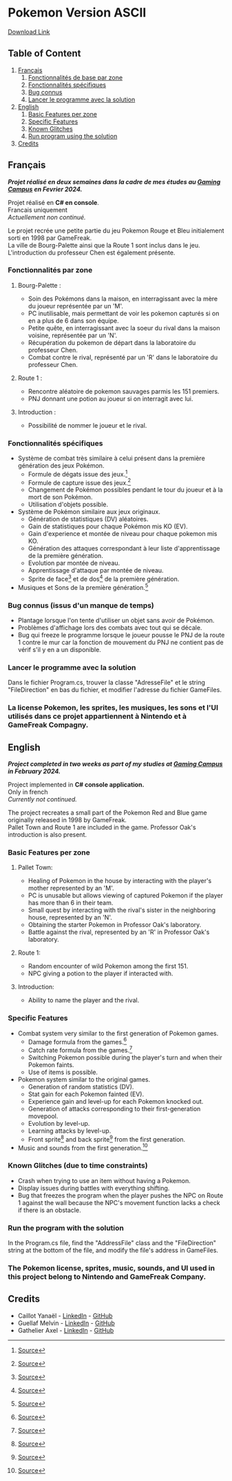 # Pokemon Version ASCII

[Download Link](https://drive.google.com/file/d/1SpUeiWUTK-fc8AZHeVyPZnw_7FKH0WXw/view?usp=sharing)




## Table of Content

1. [Français](#Francais)
   1. [Fonctionnalités de base par zone](#FoncBaseFr)
   2. [Fonctionnalités spécifiques](#FoncSpeFr)
   3. [Bug connus](#GlitchFr)
   4. [Lancer le programme avec la solution](#RunFr)
2. [English](#Anglais)
   1. [Basic Features per zone](#FoncBaseEn)
   2. [Specific Features](#FoncSpeEn)
   3. [Known Glitches](#GlitchEn)
   4. [Run program using the solution](##RunEn)
3. [Credits](#Credits)




## Français <a name="Francais"></a>

***Projet réalisé en deux semaines dans la cadre de mes études au [Gaming Campus](https://gamingcampus.fr) en Fevrier 2024.***  

Projet réalisé en **C# en console**.  
Francais uniquement  
*Actuellement non continué.*  

Le projet recrée une petite partie du jeu Pokemon Rouge et Bleu initialement sorti en 1998 par GameFreak.  
La ville de Bourg-Palette ainsi que la Route 1 sont inclus dans le jeu. L'introduction du professeur Chen est également présente.  



### Fonctionnalités par zone <a name="FoncBaseFr"></a>

1. Bourg-Palette : 

   * Soin des Pokémons dans la maison, en interragissant avec la mère du joueur représentée par un 'M'.
   * PC inutilisable, mais permettant de voir les pokemon capturés si on en a plus de 6 dans son équipe.
   * Petite quête, en interragissant avec la soeur du rival dans la maison voisine, représentée par un 'N'.
   * Récupération du pokemon de départ dans la laboratoire du professeur Chen.
   * Combat contre le rival, représenté par un 'R' dans le laboratoire du professeur Chen.

2. Route 1 :

   * Rencontre aléatoire de pokemon sauvages parmis les 151 premiers.
   * PNJ donnant une potion au joueur si on interragit avec lui.

3. Introduction : 

   * Possibilité de nommer le joueur et le rival.



### Fonctionnalités spécifiques <a name="FoncSpeFr"></a>

- Système de combat très similaire à celui présent dans la première génération des jeux Pokémon.
  * Formule de dégats issue des jeux.[^1]
  * Formule de capture issue des jeux.[^2]
  * Changement de Pokémon possibles pendant le tour du joueur et à la mort de son Pokémon.
  * Utilisation d'objets possible.
- Système de Pokémon similaire aux jeux originaux.
  * Génération de statistiques (DV) aléatoires.
  * Gain de statistiques pour chaque Pokémon mis KO (EV).
  * Gain d'experience et montée de niveau pour chaque pokemon mis KO.
  * Génération des attaques correspondant à leur liste d'apprentissage de la première génération.
  * Evolution par montée de niveau.
  * Apprentissage d'attaque par montée de niveau.
  * Sprite de face[^3] et de dos[^4] de la première génération.
- Musiques et Sons de la première génération.[^5]



### Bug connus (issus d'un manque de temps) <a name="GlitchFr"></a>

* Plantage lorsque l'on tente d'utiliser un objet sans avoir de Pokémon.
* Problèmes d'affichage lors des combats avec tout qui se décale. 
* Bug qui freeze le programme lorsque le joueur pousse le PNJ de la route 1 contre le mur car la fonction de mouvement du PNJ ne contient pas de vérif s'il y en a un disponible.



### Lancer le programme avec la solution <a name="RunFr"></a>
Dans le fichier Program.cs, trouver la classe "AdresseFile" et le string "FileDirection" en bas du fichier, et modifier l'adresse du fichier GameFiles.



### La license Pokemon, les sprites, les musiques, les sons et l'UI utilisés dans ce projet appartiennent à Nintendo et à GameFreak Compagny.  




## English <a name="Anglais"></a>

***Project completed in two weeks as part of my studies at [Gaming Campus](https://gamingcampus.fr) in February 2024.***  

Project implemented in **C# console application.**  
Only in french  
*Currently not continued.*  

The project recreates a small part of the Pokemon Red and Blue game originally released in 1998 by GameFreak.  
Pallet Town and Route 1 are included in the game. Professor Oak's introduction is also present.



### Basic Features per zone <a name="FoncBaseEn"></a>

1. Pallet Town: 

   * Healing of Pokemon in the house by interacting with the player's mother represented by an 'M'.
   * PC is unusable but allows viewing of captured Pokemon if the player has more than 6 in their team.
   * Small quest by interacting with the rival's sister in the neighboring house, represented by an 'N'.
   * Obtaining the starter Pokemon in Professor Oak's laboratory.
   * Battle against the rival, represented by an 'R' in Professor Oak's laboratory.

2. Route 1:

   * Random encounter of wild Pokemon among the first 151.
   * NPC giving a potion to the player if interacted with.

3. Introduction:

   * Ability to name the player and the rival.
  


### Specific Features <a name="FoncSpeEn"></a>

- Combat system very similar to the first generation of Pokemon games.
  * Damage formula from the games.[^1]
  * Catch rate formula from the games.[^2]
  * Switching Pokemon possible during the player's turn and when their Pokemon faints.
  * Use of items is possible.
- Pokemon system similar to the original games.
  * Generation of random statistics (DV).
  * Stat gain for each Pokemon fainted (EV).
  * Experience gain and level-up for each Pokemon knocked out.
  * Generation of attacks corresponding to their first-generation movepool.
  * Evolution by level-up.
  * Learning attacks by level-up.
  * Front sprite[^3] and back sprite[^4] from the first generation.
- Music and sounds from the first generation.[^5]



### Known Glitches (due to time constraints) <a name="GlitchEn"></a>

* Crash when trying to use an item without having a Pokemon.
* Display issues during battles with everything shifting.
* Bug that freezes the program when the player pushes the NPC on Route 1 against the wall because the NPC's movement function lacks a check if there is an obstacle.



### Run the program with the solution <a name="RunEn"></a>
In the Program.cs file, find the "AddressFile" class and the "FileDirection" string at the bottom of the file, and modify the file's address in GameFiles.



### The Pokemon license, sprites, music, sounds, and UI used in this project belong to Nintendo and GameFreak Company.




## Credits

* Caillot Yanaël - [LinkedIn](https://www.linkedin.com/in/ycaillot/) - [GitHub](https://github.com/Dranemo)
* Guellaf Melvin - [LinkedIn](https://www.linkedin.com/in/melvin-guellaff-353628202/) - [GitHub](https://github.com/MGuellaf)
* Gathelier Axel - [LinkedIn](https://www.linkedin.com/in/axel-gathelier-13198b252/) - [GitHub](https://github.com/GolfOcean334)
[^1]: [Source](https://www.pokebip.com/page/jeuxvideo/guide_tactique_strategie_pokemon/formules_mathematiques)
[^2]: [Source](https://www.pokepedia.fr/Capture_de_Pokémon)
[^3]: [Source](https://www.pokencyclopedia.info/fr/index.php?id=sprites/gen1/spr_red-blue_gb) 
[^4]: [Source](https://www.pokencyclopedia.info/fr/index.php?id=sprites/gen1/spr-b_red-blue_gb)
[^5]: [Source](https://www.zophar.net/music/gameboy-gbs/pokemon-red)
